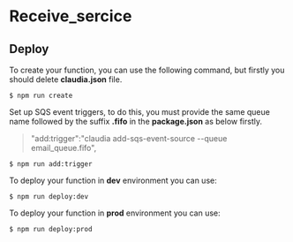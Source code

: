 # Receive_sercice

## Deploy
  
  To create your function, you can use the following command, but firstly you should delete  **claudia.json** file.
  ```
  $ npm run create
  ```
  Set up SQS event triggers, to do this, you must provide the same queue name followed by the suffix **.fifo** in the **package.json** as below firstly.

  >"add:trigger":"claudia add-sqs-event-source --queue email_queue.fifo",

    $ npm run add:trigger

  To deploy your function in **dev** environment you can use:
  ```
  $ npm run deploy:dev
  ```

  To deploy your function in **prod** environment you can use:
  ```
  $ npm run deploy:prod
  ```

